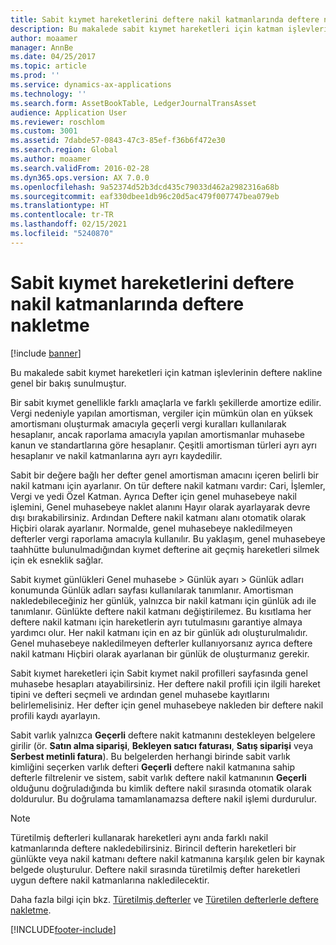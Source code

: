 ```yaml
---
title: Sabit kıymet hareketlerini deftere nakil katmanlarında deftere nakletme
description: Bu makalede sabit kıymet hareketleri için katman işlevlerinin deftere nakline genel bir bakış sunulmuştur.
author: moaamer
manager: AnnBe
ms.date: 04/25/2017
ms.topic: article
ms.prod: ''
ms.service: dynamics-ax-applications
ms.technology: ''
ms.search.form: AssetBookTable, LedgerJournalTransAsset
audience: Application User
ms.reviewer: roschlom
ms.custom: 3001
ms.assetid: 7dabde57-0843-47c3-85ef-f36b6f472e30
ms.search.region: Global
ms.author: moaamer
ms.search.validFrom: 2016-02-28
ms.dyn365.ops.version: AX 7.0.0
ms.openlocfilehash: 9a52374d52b3dcd435c79033d462a2982316a68b
ms.sourcegitcommit: eaf330dbee1db96c20d5ac479f007747bea079eb
ms.translationtype: HT
ms.contentlocale: tr-TR
ms.lasthandoff: 02/15/2021
ms.locfileid: "5240870"
---
```

# <a name="post-fixed-asset-transactions-to-posting-layers"></a>Sabit kıymet hareketlerini deftere nakil katmanlarında deftere nakletme

[!include [banner](../includes/banner.md)]

Bu makalede sabit kıymet hareketleri için katman işlevlerinin deftere nakline genel bir bakış sunulmuştur.

Bir sabit kıymet genellikle farklı amaçlarla ve farklı şekillerde amortize edilir. Vergi nedeniyle yapılan amortisman, vergiler için mümkün olan en yüksek amortismanı oluşturmak amacıyla geçerli vergi kuralları kullanılarak hesaplanır, ancak raporlama amacıyla yapılan amortismanlar muhasebe kanun ve standartlarına göre hesaplanır. Çeşitli amortisman türleri ayrı ayrı hesaplanır ve nakil katmanlarına ayrı ayrı kaydedilir.

Sabit bir değere bağlı her defter genel amortisman amacını içeren belirli bir nakil katmanı için ayarlanır. On tür deftere nakil katmanı vardır: Cari, İşlemler, Vergi ve yedi Özel Katman. Ayrıca Defter için genel muhasebeye nakil işlemini, Genel muhasebeye naklet alanını Hayır olarak ayarlayarak devre dışı bırakabilirsiniz. Ardından Deftere nakil katmanı alanı otomatik olarak Hiçbiri olarak ayarlanır. Normalde, genel muhasebeye nakledilmeyen defterler vergi raporlama amacıyla kullanılır. Bu yaklaşım, genel muhasebeye taahhütte bulunulmadığından kıymet defterine ait geçmiş hareketleri silmek için ek esneklik sağlar.

Sabit kıymet günlükleri Genel muhasebe > Günlük ayarı > Günlük adları konumunda Günlük adları sayfası kullanılarak tanımlanır. Amortisman nakledebileceğiniz her günlük, yalnızca bir nakil katmanı için günlük adı ile tanımlanır. Günlükte deftere nakil katmanı değiştirilemez. Bu kısıtlama her deftere nakil katmanı için hareketlerin ayrı tutulmasını garantiye almaya yardımcı olur. Her nakil katmanı için en az bir günlük adı oluşturulmalıdır. Genel muhasebeye nakledilmeyen defterler kullanıyorsanız ayrıca deftere nakil katmanı Hiçbiri olarak ayarlanan bir günlük de oluşturmanız gerekir.

Sabit kıymet hareketleri için Sabit kıymet nakil profilleri sayfasında genel muhasebe hesapları atayabilirsiniz. Her deftere nakil profili için ilgili hareket tipini ve defteri seçmeli ve ardından genel muhasebe kayıtlarını belirlemelisiniz. Her defter için genel muhasebeye nakleden bir deftere nakil profili kaydı ayarlayın.

Sabit varlık yalnızca **Geçerli** deftere nakit katmanını destekleyen belgelere girilir (ör. **Satın alma siparişi**, **Bekleyen satıcı faturası**, **Satış siparişi** veya **Serbest metinli fatura**). Bu belgelerden herhangi birinde sabit varlık kimliğini seçerken varlık defteri **Geçerli** deftere nakil katmanına sahip defterle filtrelenir ve sistem, sabit varlık deftere nakil katmanının **Geçerli** olduğunu doğruladığında bu kimlik deftere nakil sırasında otomatik olarak doldurulur. Bu doğrulama tamamlanamazsa deftere nakil işlemi durdurulur. 

> [!NOTE] 
> Türetilmiş defterleri kullanarak hareketleri aynı anda farklı nakil katmanlarında deftere nakledebilirsiniz. Birincil defterin hareketleri bir günlükte veya nakil katmanı deftere nakil katmanına karşılık gelen bir kaynak belgede oluşturulur. Deftere nakil sırasında türetilmiş defter hareketleri uygun deftere nakil katmanlarına nakledilecektir. 


Daha fazla bilgi için bkz. [Türetilmiş defterler](derived-books.md) ve [Türetilen defterlerle deftere nakletme](post-derived-value-models.md).





[!INCLUDE[footer-include](../../includes/footer-banner.md)]